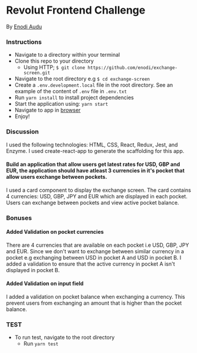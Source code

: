 # Revolut Frontend Challenge

By [Enodi Audu](https://github.com/enodi)

### Instructions

- Navigate to a directory within your terminal
- Clone this repo to your directory
  - Using HTTP; `$ git clone https://github.com/enodi/exchange-screen.git`
- Navigate to the root directory e.g `$ cd exchange-screen`
- Create a `.env.development.local` file in the root directory. See an example of the content of `.env` file in `.env.txt`
- Run `yarn install` to install project dependencies
- Start the application using: `yarn start`
- Navigate to app in [browser](http://localhost:3000)
- Enjoy!

### Discussion

I used the following technologies: HTML, CSS, React, Redux, Jest, and Enzyme.
I used create-react-app to generate the scaffolding for this app.

#### Build an application that allow users get latest rates for USD, GBP and EUR, the application should have atleast 3 currencies in it's pocket that allow users exchange between pockets.

I used a card component to display the exchange screen. The card contains 4 currencies: USD, GBP, JPY and EUR which are displayed in each pocket. Users can exchange between pockets and view active pocket balance.

### Bonuses

#### Added Validation on pocket currencies

There are 4 currencies that are available on each pocket i.e USD, GBP, JPY and EUR. Since we don't want to exchange between similar currency in a pocket e.g exchanging between USD in pocket A and USD in pocket B. I added a validation to ensure that the active currency in pocket A isn't displayed in pocket B.

#### Added Validation on input field

I added a validation on pocket balance when exchanging a currency. This prevent users from exchanging an amount that is higher than the pocket balance.

### TEST

- To run test, navigate to the root directory
  - Run `yarn test`
